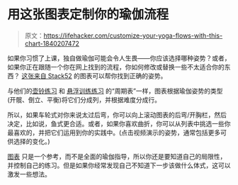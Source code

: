 # 用这张图表定制你的瑜伽流程

> 原文：<https://lifehacker.com/customize-your-yoga-flows-with-this-chart-1840207472>

如果你习惯了上课，独自做瑜伽可能会令人生畏——你应该选择哪种姿势？或者，如果你正在跟随一个你在网上找到的流程，你如何修改或替换一些不太适合你的东西？ [这张来自 Stack52](http://strength.stack52.com/periodic-table-of-yoga-poses/) 的图表可以帮你找到正确的姿势。



与他们的[壶铃练习](https://vitals.lifehacker.com/get-a-full-body-kettlebell-workout-with-these-exercises-1774731446) 和 [悬浮训练练习](https://vitals.lifehacker.com/amp-up-your-bodyweight-workout-with-these-suspension-ex-1751397400) 的“周期表”一样，图表根据瑜伽姿势的类型(开髋、倒立、平衡)将它们分成列，并根据难度分成行。

所以，如果车轮式对你来说太过后弯，你可以向上滚动图表的后弯/开胸栏，然后决定，比如说，鱼式更合适。或者，如果你喜欢曲折，你可以从列表中挑选一些你最喜欢的，并把它们运用到你的实践中。(点击视频演示的姿势，通常包括更多可供选择的变化。)

[图表](http://strength.stack52.com/periodic-table-of-yoga-poses/) 只是一个参考，而不是全面的瑜伽指导，所以你还是要知道自己的局限性，并控制自己的练习。但是如果你经常发现自己不知道下一步该做什么体式，这可以激发一些想法。